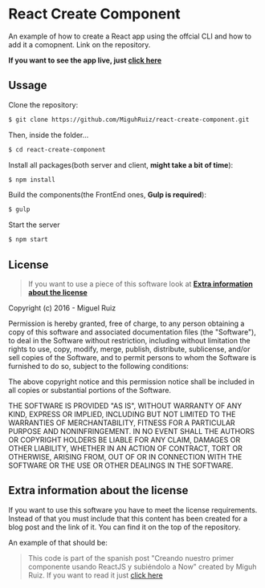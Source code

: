 # React Create Component

An example of how to create a React app using the offcial CLI and how to add it a comopnent. Link on the repository.

**If you want to see the app live, just [click here](https://react-helloworld.now.sh)**

## Ussage

Clone the repository:
```bash
$ git clone https://github.com/MiguhRuiz/react-create-component.git
```
Then, inside the folder...
```bash
$ cd react-create-component
```

Install all packages(both server and client, **might take a bit of time**):
```bash
$ npm install
```

Build the components(the FrontEnd ones, **Gulp is required**):
```bash
$ gulp
```
Start the server
```bash
$ npm start
```

## License

>If you want to use a piece of this software look at [**Extra information about the license**](#extra-information-about-the-license)

Copyright (c) 2016 - Miguel Ruiz

Permission is hereby granted, free of charge, to any person obtaining a copy of this software and associated documentation files (the "Software"), to deal in the Software without restriction, including without limitation the rights to use, copy, modify, merge, publish, distribute, sublicense, and/or sell copies of the Software, and to permit persons to whom the Software is furnished to do so, subject to the following conditions:

The above copyright notice and this permission notice shall be included in all copies or substantial portions of the Software.

THE SOFTWARE IS PROVIDED "AS IS", WITHOUT WARRANTY OF ANY KIND, EXPRESS OR IMPLIED, INCLUDING BUT NOT LIMITED TO THE WARRANTIES OF MERCHANTABILITY, FITNESS FOR A PARTICULAR PURPOSE AND NONINFRINGEMENT. IN NO EVENT SHALL THE AUTHORS OR COPYRIGHT HOLDERS BE LIABLE FOR ANY CLAIM, DAMAGES OR OTHER LIABILITY, WHETHER IN AN ACTION OF CONTRACT, TORT OR OTHERWISE, ARISING FROM, OUT OF OR IN CONNECTION WITH THE SOFTWARE OR THE USE OR OTHER DEALINGS IN THE SOFTWARE.

## Extra information about the license

If you want to use this software you have to meet the license requirements. Instead of that you must include that this content has been created for a blog post and the link of it. You can find it on the top of the repository.

An example of that should be:

> This code is part of the spanish post "Creando nuestro primer componente usando ReactJS y subiéndolo a Now" created by Miguh Ruiz. If you want to read it just [click here](#)
